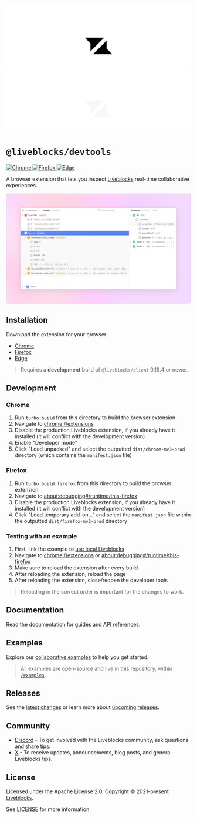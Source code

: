 <p align="center">
  <a href="https://liveblocks.io#gh-light-mode-only">
    <img src="https://raw.githubusercontent.com/liveblocks/liveblocks/main/.github/assets/header-light.svg" alt="Liveblocks" />
  </a>
  <a href="https://liveblocks.io#gh-dark-mode-only">
    <img src="https://raw.githubusercontent.com/liveblocks/liveblocks/main/.github/assets/header-dark.svg" alt="Liveblocks" />
  </a>
</p>

# `@liveblocks/devtools`

<p>
  <a href="https://chrome.google.com/webstore/detail/liveblocks-devtools/iiagocfmmhknpdalddkbiejnfmbmlffk">
    <img src="https://img.shields.io/badge/chrome-message?style=flat&logo=google%20chrome&color=666&logoColor=fff" alt="Chrome" />
  </a>
  <a href="https://addons.mozilla.org/en-US/firefox/addon/liveblocks-devtools/">
    <img src="https://img.shields.io/badge/firefox-message?style=flat&logo=firefox&color=f63&logoColor=fff" alt="Firefox" />
  </a>
  <a href="https://microsoftedge.microsoft.com/addons/detail/liveblocks-devtools/hfecmmnilleegmjaegkjjklnjbgadikg">
    <img src="https://img.shields.io/badge/edge-message?style=flat&logo=microsoft%20edge&color=18f&logoColor=fff" alt="Edge" />
  </a>
</p>

A browser extension that lets you inspect [Liveblocks](https://liveblocks.io)
real-time collaborative experiences.

<img src="https://raw.githubusercontent.com/liveblocks/liveblocks/main/.github/assets/devtools/devtools.png" width="640" alt="Liveblocks DevTools" />

## Installation

Download the extension for your browser:

- [Chrome](https://chrome.google.com/webstore/detail/liveblocks-devtools/iiagocfmmhknpdalddkbiejnfmbmlffk)
- [Firefox](https://addons.mozilla.org/en-US/firefox/addon/liveblocks-devtools/)
- [Edge](https://microsoftedge.microsoft.com/addons/detail/liveblocks-devtools/hfecmmnilleegmjaegkjjklnjbgadikg)

> Requires a **development** build of `@liveblocks/client` 0.19.4 or newer.

## Development

### Chrome

1. Run `turbo build` from this directory to build the browser extension
1. Navigate to [chrome://extensions](chrome://extensions)
1. Disable the production Liveblocks extension, if you already have it installed
   (it will conflict with the development version)
1. Enable "Developer mode"
1. Click "Load unpacked" and select the outputted `dist/chrome-mv3-prod`
   directory (which contains the `manifest.json` file)

### Firefox

1. Run `turbo build:firefox` from this directory to build the browser extension
1. Navigate to
   [about:debugging#/runtime/this-firefox](about:debugging#/runtime/this-firefox)
1. Disable the production Liveblocks extension, if you already have it installed
   (it will conflict with the development version)
1. Click "Load temporary add-on..." and select the `manifest.json` file within
   the outputted `dist/firefox-mv2-prod` directory

### Testing with an example

1. First, link the example to
   [use local Liveblocks](https://github.com/liveblocks/liveblocks/blob/main/examples/README.md#linking-examples-to-the-local-liveblocks-packages)
1. Navigate to [chrome://extensions](chrome://extensions) or
   [about:debugging#/runtime/this-firefox](about:debugging#/runtime/this-firefox)
1. Make sure to reload the extension after every build
1. After reloading the extension, reload the page
1. After reloading the extension, close/reopen the developer tools

> Reloading in the correct order is important for the changes to work.

## Documentation

Read the [documentation](https://liveblocks.io/docs) for guides and API
references.

## Examples

Explore our [collaborative examples](https://liveblocks.io/examples) to help you
get started.

> All examples are open-source and live in this repository, within
> [`/examples`](../../examples).

## Releases

See the [latest changes](https://github.com/liveblocks/liveblocks/releases) or
learn more about
[upcoming releases](https://github.com/liveblocks/liveblocks/milestones).

## Community

- [Discord](https://liveblocks.io/discord) - To get involved with the Liveblocks
  community, ask questions and share tips.
- [X](https://x.com/liveblocks) - To receive updates, announcements, blog posts,
  and general Liveblocks tips.

## License

Licensed under the Apache License 2.0, Copyright © 2021-present
[Liveblocks](https://liveblocks.io).

See [LICENSE](../../LICENSE) for more information.
